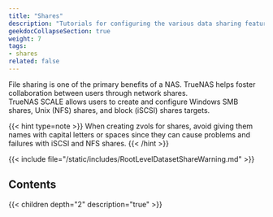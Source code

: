 ```yaml
---
title: "Shares"
description: "Tutorials for configuring the various data sharing features in TrueNAS SCALE."
geekdocCollapseSection: true
weight: 7
tags:
- shares
related: false
---
```


File sharing is one of the primary benefits of a NAS. TrueNAS helps foster collaboration between users through network shares.  
TrueNAS SCALE allows users to create and configure Windows SMB shares, Unix (NFS) shares, and block (iSCSI) shares targets.

{{< hint type=note >}}
When creating zvols for shares, avoid giving them names with capital letters or spaces since they can cause problems and failures with iSCSI and NFS shares.
{{< /hint >}}

{{< include file="/static/includes/RootLevelDatasetShareWarning.md" >}}

<div class="noprint">

## Contents

{{< children depth="2" description="true" >}}

</div>
